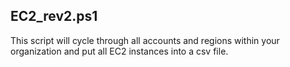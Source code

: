 <h2>EC2_rev2.ps1</h2>

This script will cycle through all accounts and regions within your organization and put all EC2 instances into a csv file. 
